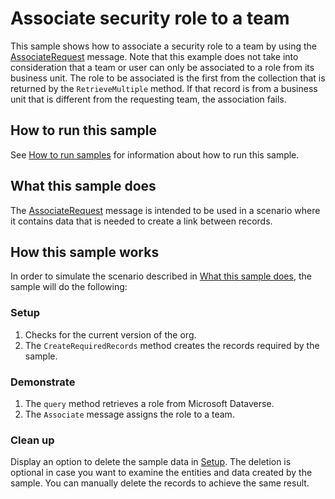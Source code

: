 # Associate security role to a team 

This sample shows how to associate a security role to a team by using the [AssociateRequest](https://learn.microsoft.com/dotnet/api/microsoft.xrm.sdk.messages.associaterequest) message. Note that this example does not take into consideration that a team or user can only be associated to a role from its business unit. The role to be associated is the first from the collection that is returned by the `RetrieveMultiple` method. If that record is from a business unit that is different from the requesting team, the association fails.

## How to run this sample

See [How to run samples](https://github.com/microsoft/PowerApps-Samples/blob/master/dataverse/README.md) for information about how to run this sample.

## What this sample does

The [AssociateRequest](https://learn.microsoft.com/dotnet/api/microsoft.xrm.sdk.messages.associaterequest) message is intended to be used in a scenario where it contains data that is needed to create a link between records.

## How this sample works

In order to simulate the scenario described in [What this sample does](#what-this-sample-does), the sample will do the following:

### Setup

1. Checks for the current version of the org.
2. The `CreateRequiredRecords` method creates the records required by the sample.

### Demonstrate

1. The `query` method retrieves a role from Microsoft Dataverse.
2. The `Associate` message assigns the role to a team.

### Clean up

Display an option to delete the sample data in [Setup](#setup). The deletion is optional in case you want to examine the entities and data created by the sample. You can manually delete the records to achieve the same result.
